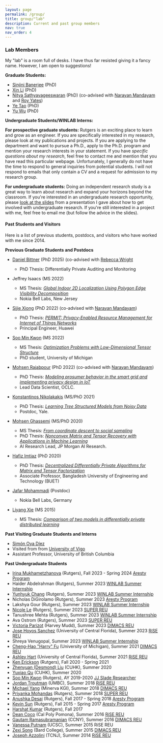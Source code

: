 ```yaml
---
layout: page
permalink: /group/
title: group/"lab"
description: Current and past group members
nav: true
nav_order: 4
---
```


### Lab Members

My "lab" is a room full of desks. I have thus far resisted giving it a fancy name. However, I am open to suggestions!

**Graduate Students:**

*   [Sinjini Banerjee](https://sinjini77.github.io/SinjiniBanerjee/) (PhD)
*   [Xin Li](http://helloimlixin.com/) (PhD)
*   [Nitya Sathyavageeswaran](https://nityas1997.github.io/) (PhD) (co-advised with [Narayan Mandayam](http://www.winlab.rutgers.edu/~narayan/) and [Roy Yates](http://www.winlab.rutgers.edu/~ryates/))
*   [Ye Tao](https://yetaotjroc93.github.io/) (PhD)
*   [Yu Wu](https://yuwuofrutgers.github.io/) (PhD)

**Undergraduate Students/WINLAB Interns:**

**For prospective graduate students:** Rutgers is an exciting place to learn and grow as an engineer. If you are specifically interested in my research, please look at my publications and projects. If you are applying to the department and want to pursue a Ph.D., apply to the Ph.D. program and mention your research interests in your statement. If you have _specific questions about my research_, feel free to contact me and mention that you have read this particular webpage. Unfortunately, I generally do not have the time to respond to general inquiries from potential students. I will not respond to emails that only contain a CV and a request for admission to my research group. 

**For undergraduate students:** Doing an independent research study is a great way to learn about research and expand your horizons beyond the classroom. If you're interested in an undergraduate research opportunity, please [look at the slides](/assets/pdf/talks/URDD_Slides_2023.pdf) from a presentation I gave about how to get involved with undergraduate research. If you're still interested in a project with me, feel free to email me (but follow the advice in the slides).

#### Past Students and Visitors

Here is a list of previous students, postdocs, and visitors who have worked with me since 2014. 

**Previous Graduate Students and Postdocs**

* [Daniel Bittner](https://www.linkedin.com/in/daniel-bittner-8776b728/) (PhD 2025) (co-advised with [Rebecca Wright](https://www.cs.columbia.edu/~rwright/)
    * PhD Thesis: Differentially Private Auditing and Monitoring

*   Jeffrey Isaacs (MS 2022)
    * MS Thesis: [_Global Indoor 2D Localization Using Polygon Edge Visibility Decomposition_](https://rucore.libraries.rutgers.edu/rutgers-lib/69112/)
    * Nokia Bell Labs, New Jersey

*   [Sijie Xiong](https://www.linkedin.com/in/sijie-xiong-48aba63a/) (PhD 2022) (co-advised with [Narayan Mandayam](http://www.winlab.rutgers.edu/~narayan/))
    * PhD Thesis: [_PERMIT: Privacy-Enabled Resource Management for Internet of Things Networks_](https://rucore.libraries.rutgers.edu/rutgers-lib/67108/)
    * Principal Engineer, Huawei

*   [Soo Min Kwon](https://soominkwon.github.io/) (MS 2022)
    * MS Thesis: [_Optimization Problems with Low-Dimensional Tensor Structure_](https://rucore.libraries.rutgers.edu/rutgers-lib/67410/)
    * PhD student, University of Michigan

*   [Mohsen Rajabpour](https://www.linkedin.com/in/mohsen-rajabpour-b5b897105/) (PhD 2022) (co-advised with [Narayan Mandayam](http://www.winlab.rutgers.edu/~narayan/))
    * PhD Thesis: [_Modeling prosumer behavior in the smart grid and implementing privacy design in IoT_](https://rucore.libraries.rutgers.edu/rutgers-lib/67069/)
    * Lead Data Scientist, OCLC.

*   [Konstantinos Nikolakakis](https://knikolakakis.org/) (MS/PhD 2021)  
    * PhD Thesis: [_Learning Tree Structured Models from Noisy Data_](https://rucore.libraries.rutgers.edu/rutgers-lib/66047/)
    * Postdoc, Yale.

*   [Mohsen Ghassemi](https://www.ece.rutgers.edu/~mg975/) (MS/PhD 2020)
	* MS Thesis: [_From coordinate descent to social sampling_](https://rucore.libraries.rutgers.edu/rutgers-lib/49967/)
	* PhD Thesis: [_Nonconvex Matrix and Tensor Recovery with Applications in Machine Learning_](https://rucore.libraries.rutgers.edu/rutgers-lib/65376/)
	* AI Research Lead, JP Morgan AI Research.

*   [Hafiz Imtiaz](https://hafizimtiaz.buet.ac.bd/) (PhD 2020)
    * PhD Thesis: [_Decentralized Differentially Private Algorithms for Matrix and Tensor Factorization_](https://rucore.libraries.rutgers.edu/rutgers-lib/62938/)
    * Associate Professor, Bangladesh University of Engineering and Technology (BUET)

*   [Jafar Mohammadi](https://www.bell-labs.com/usr/jafar.mohammadi) (Postdoc)
    * Nokia Bell Labs, Germany

*   [Liyang Xie](https://www.linkedin.com/in/li-yang-xie-77163baa/) (MS 2015)  
    * MS Thesis: [_Comparison of two models in differentially private distributed learning_](https://rucore.libraries.rutgers.edu/rutgers-lib/49347/)

**Past Visiting Graduate Students and Interns**

*   [Simón Oya Díez](https://simonoya.com/) 
   * Visited from from [University of Vigo](http://gpsc.uvigo.es/fernando-perez-gonzalez)
   * Assistant Professor, University of British Columbia

**Past Undergraduate Students**

*   [Irina Mukhametzhanova](https://www.linkedin.com/in/irina-mukhametzhanova-4614b71b3) (Rutgers), Fall 2023 - Spring 2024 [Aresty Program](https://aresty.rutgers.edu)
*   Haider Abdelrahman (Rutgers), Summer 2023 [WINLAB Summer Internship](https://www.winlab.rutgers.edu/prospective-students/summer-internship/)
*   [Yunhyuk Chang](https://www.linkedin.com/in/yunhyuk-chang-356715202) (Rutgers), Summer 2023 [WINLAB Summer Internship](https://www.winlab.rutgers.edu/prospective-students/summer-internship/)
*   Nicholas DiGirolamo (Rutgers), Summer 2023 [Aresty Program](https://aresty.rutgers.edu)
*   Lakshya Gour (Rutgers), Summer 2023 [WINLAB Summer Internship](https://www.winlab.rutgers.edu/prospective-students/summer-internship/)
*   [Nicole Le](https://www.linkedin.com/in/nicole-le-426072238/) (Rutgers), Summer 2023 [SUPER REU](https://douglass.rutgers.edu/wise/project-super)
*   Tanushree Mehta (Rutgers), Summer 2023 [WINLAB Summer Internship](https://www.winlab.rutgers.edu/prospective-students/summer-internship/)
*   Ava Ostrom (Rutgers), Summer 2023 [SUPER REU](https://douglass.rutgers.edu/wise/project-super)
*   [Victoria Parizot](https://www.linkedin.com/in/martha-victoria-parizot-52214122b/) (Harvey Mudd), Summer 2023 [DIMACS REU](http://reu.dimacs.rutgers.edu/)
*   [Jose Hoyos Sanchez](https://www.linkedin.com/in/jose-hoyos-sanchez/) (University of Central Florida), Summer 2023 [RiSE REU](http://rise.rutgers.edu/)
*   Shreya Venugopal, Summer 2023 [WINLAB Summer Internship](https://www.winlab.rutgers.edu/prospective-students/summer-internship/)
*   [Cheng-Hao "Harry" Fu](https://cs-people.bu.edu/chenghao/) (University of Michigan), Summer 2021 [DIMACS REU](http://reu.dimacs.rutgers.edu/)
*   [Ashley Hart](https://ashleybhart.com/) (University of Central Florida), Summer 2021 [RiSE REU](http://rise.rutgers.edu/)
*   [Ken Erickson](https://www.linkedin.com/in/kenneth-erickson-a79b8616b/) (Rutgers), Fall 2020 - Spring 2021
*   [Zhenyuan (Desmond) Liu](https://desmondlzy.me/) (CUHK), Summer 2020
*   [Yuxiao Qu](https://cohenqu.github.io/) (CUHK), Summer 2020
*   [Soo Min Kwon](https://www.linkedin.com/in/soo-min-kwon-215ba114b/) (Rutgers), AY 2019-2020 [JJ Slade Researcher](https://soe.rutgers.edu/slade)
*   [Jordan Troutman](https://www.linkedin.com/in/jordantroutman/) (UMBC), Summer 2018 [RiSE REU](http://rise.rutgers.edu/)
*   [Michael Yang](https://www.linkedin.com/in/michaelwyang/) (Minerva KGI), Summer 2018 [DIMACS REU](http://reu.dimacs.rutgers.edu/)
*   [Priyanka Mohandas](https://www.likedin.com/in/priyanka-mohandas-766889164/) (Rutgers), Summer 2018 [SUPER REU](https://douglass.rutgers.edu/wise/project-super)
*   [Anushka Desai](https://www.linkedin.com/in/anushka-desai-1b474714b/) (Rutgers), Fall 2017 - Spring 2018 [Aresty Program](https://aresty.rutgers.edu)
*   [Kevin Sun](https://users.cs.duke.edu/~ksun/) (Rutgers), Fall 2015 - Spring 2017 [Aresty Program](https://aresty.rutgers.edu)
*   [Harshat Kumar](https://scholar.google.com/citations?user=QYV0leAAAAAJ&hl=en) (Rutgers), Fall 2017    
*   [Dean Coco](https://www.linkedin.com/in/dean-coco-24bb1299/) (Cal Poly Pomona), Summer 2016 [RiSE REU](http://rise.rutgers.edu/)
*   [Gautam Ramasubramanian](https://www.linkedin.com/in/gautam-ramasubramanian-0b927898/) (CCNY), Summer 2016 [DIMACS REU](http://reu.dimacs.rutgers.edu/)
*   [Vanessa Putnam](https://www.linkedin.com/in/vanessa-putnam-49a287a5/) (UCSC), Summer 2015 RiSE REU
*   [Zexi Song](https://www.linkedin.com/in/zexisong/) (Bard College), Summer 2015 [DIMACS REU](http://reu.dimacs.rutgers.edu/)
*   [Joseph Azzolini](https://www.linkedin.com/in/joseph-a-azzolini-4b2178156/) (TCNJ), Summer 2014 [RiSE REU](http://rise.rutgers.edu/)
